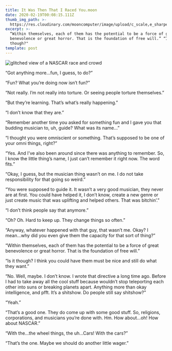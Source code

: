 ```yaml
---
title: It Was Then That I Raced You.moon
date: 2020-02-19T00:08:15.111Z
thumb_img_path: >-
  https://res.cloudinary.com/mooncomputer/image/upload/c_scale,e_sharpen:100,h_300,q_auto:best/v1582070982/Moon%20Computer%20Blog/RTF/it-was-then-that-i-raced-you--tim-trad-Ur5VN_92g-k-unsplash--glitched.jpg
excerpt: >-
  “Within themselves, each of them has the potential to be a force of great
  benevolence or great horror. That is the foundation of free will.” “Is it
  though?"
template: post
---
```

![glitched view of a NASCAR race and crowd](https://res.cloudinary.com/mooncomputer/image/upload/c_scale,e_sharpen:100,h_800,q_auto:best/v1582070982/Moon%20Computer%20Blog/RTF/it-was-then-that-i-raced-you--tim-trad-Ur5VN_92g-k-unsplash--glitched.jpg "It Was Then That I Raced You")

“Got anything more...fun, I guess, to do?” 

“Fun? What you’re doing now isn’t fun?”

“Not really. I’m not really into torture. Or seeing people torture themselves.”

“But they’re learning. That’s what’s really happening.”

“I don’t know that they are.”

“Remember another time you asked for something fun and I gave you that budding musician to, uh, guide? What was its name...”

“I thought you were omniscient or something. That’s supposed to be one of your omni things, right?”

“Yes. And I’ve also been around since there was anything to remember. So, I know the little thing’s name, I just can’t remember it right now. The word fits.”

“Okay, I guess, but the musician thing wasn’t on me. I do not take responsibility for that going so weird.”

“You were supposed to guide it. It wasn’t a very good musician, they never are at first. You could have helped it, I don’t know, create a new genre or just create music that was uplifting and helped others. That was bitchin’.”

“I don’t think people say that anymore.”

“Oh? Oh. Hard to keep up. They change things so often.”

“Anyway, whatever happened with that guy, that wasn’t me. Okay? I mean...why did you even give them the capacity for that sort of thing?”

“Within themselves, each of them has the potential to be a force of great benevolence or great horror. That is the foundation of free will.”

“Is it though? I think you could have them must be nice and still do what they want.”

“No. Well, maybe. I don’t know. I wrote that directive a long time ago. Before I had to take away all the cool stuff because wouldn’t stop teleporting each other into suns or breaking planets apart. Anything more than okay intelligence, and pfft. It’s a shitshow. Do people still say shitshow?”

“Yeah.”

“That’s a good one. They do come up with some good stuff. So, religions, corporations, and musicians you’re done with. Hm. How about...oh! How about NASCAR.”

“With the...the wheel things, the uh...Cars! With the cars?”

“That’s the one. Maybe we should do another little wager.”
